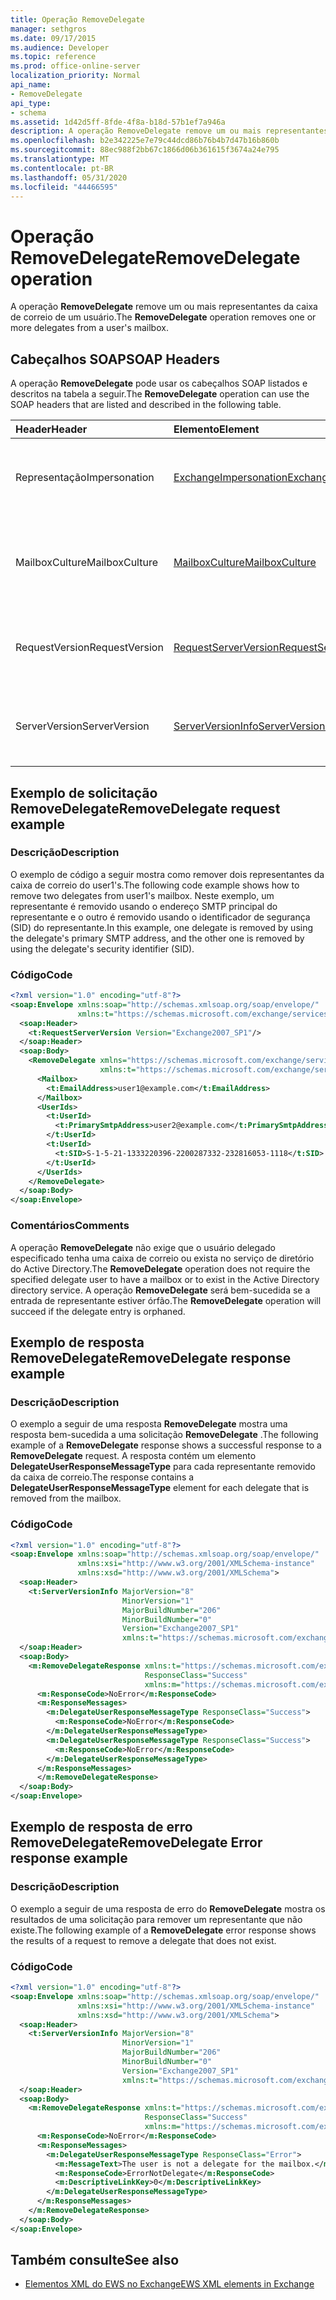 ```yaml
---
title: Operação RemoveDelegate
manager: sethgros
ms.date: 09/17/2015
ms.audience: Developer
ms.topic: reference
ms.prod: office-online-server
localization_priority: Normal
api_name:
- RemoveDelegate
api_type:
- schema
ms.assetid: 1d42d5ff-8fde-4f8a-b18d-57b1ef7a946a
description: A operação RemoveDelegate remove um ou mais representantes da caixa de correio de um usuário.
ms.openlocfilehash: b2e342225e7e79c44dcd86b76b4b7d47b16b860b
ms.sourcegitcommit: 88ec988f2bb67c1866d06b361615f3674a24e795
ms.translationtype: MT
ms.contentlocale: pt-BR
ms.lasthandoff: 05/31/2020
ms.locfileid: "44466595"
---
```

# <a name="removedelegate-operation"></a><span data-ttu-id="06e80-103">Operação RemoveDelegate</span><span class="sxs-lookup"><span data-stu-id="06e80-103">RemoveDelegate operation</span></span>

<span data-ttu-id="06e80-104">A operação **RemoveDelegate** remove um ou mais representantes da caixa de correio de um usuário.</span><span class="sxs-lookup"><span data-stu-id="06e80-104">The **RemoveDelegate** operation removes one or more delegates from a user's mailbox.</span></span> 
  
## <a name="soap-headers"></a><span data-ttu-id="06e80-105">Cabeçalhos SOAP</span><span class="sxs-lookup"><span data-stu-id="06e80-105">SOAP Headers</span></span>

<span data-ttu-id="06e80-106">A operação **RemoveDelegate** pode usar os cabeçalhos SOAP listados e descritos na tabela a seguir.</span><span class="sxs-lookup"><span data-stu-id="06e80-106">The **RemoveDelegate** operation can use the SOAP headers that are listed and described in the following table.</span></span> 
  
|<span data-ttu-id="06e80-107">**Header**</span><span class="sxs-lookup"><span data-stu-id="06e80-107">**Header**</span></span>|<span data-ttu-id="06e80-108">**Elemento**</span><span class="sxs-lookup"><span data-stu-id="06e80-108">**Element**</span></span>|<span data-ttu-id="06e80-109">**Descrição**</span><span class="sxs-lookup"><span data-stu-id="06e80-109">**Description**</span></span>|
|:-----|:-----|:-----|
|<span data-ttu-id="06e80-110">Representação</span><span class="sxs-lookup"><span data-stu-id="06e80-110">Impersonation</span></span>  <br/> |[<span data-ttu-id="06e80-111">ExchangeImpersonation</span><span class="sxs-lookup"><span data-stu-id="06e80-111">ExchangeImpersonation</span></span>](exchangeimpersonation.md) <br/> |<span data-ttu-id="06e80-112">Identifica o usuário que o aplicativo cliente está representando.</span><span class="sxs-lookup"><span data-stu-id="06e80-112">Identifies the user whom the client application is impersonating.</span></span>  <br/> |
|<span data-ttu-id="06e80-113">MailboxCulture</span><span class="sxs-lookup"><span data-stu-id="06e80-113">MailboxCulture</span></span>  <br/> |[<span data-ttu-id="06e80-114">MailboxCulture</span><span class="sxs-lookup"><span data-stu-id="06e80-114">MailboxCulture</span></span>](mailboxculture.md) <br/> |<span data-ttu-id="06e80-115">Identifica a cultura RFC3066 a ser usada para acessar a caixa de correio.</span><span class="sxs-lookup"><span data-stu-id="06e80-115">Identifies the RFC3066 culture to be used to access the mailbox.</span></span>  <br/> |
|<span data-ttu-id="06e80-116">RequestVersion</span><span class="sxs-lookup"><span data-stu-id="06e80-116">RequestVersion</span></span>  <br/> |[<span data-ttu-id="06e80-117">RequestServerVersion</span><span class="sxs-lookup"><span data-stu-id="06e80-117">RequestServerVersion</span></span>](requestserverversion.md) <br/> |<span data-ttu-id="06e80-118">Identifica a versão do esquema para a solicitação de operação.</span><span class="sxs-lookup"><span data-stu-id="06e80-118">Identifies the schema version for the operation request.</span></span>  <br/> |
|<span data-ttu-id="06e80-119">ServerVersion</span><span class="sxs-lookup"><span data-stu-id="06e80-119">ServerVersion</span></span>  <br/> |[<span data-ttu-id="06e80-120">ServerVersionInfo</span><span class="sxs-lookup"><span data-stu-id="06e80-120">ServerVersionInfo</span></span>](serverversioninfo.md) <br/> |<span data-ttu-id="06e80-121">Identifica a versão do servidor que respondeu à solicitação.</span><span class="sxs-lookup"><span data-stu-id="06e80-121">Identifies the version of the server that responded to the request.</span></span>  <br/> |
   
## <a name="removedelegate-request-example"></a><span data-ttu-id="06e80-122">Exemplo de solicitação RemoveDelegate</span><span class="sxs-lookup"><span data-stu-id="06e80-122">RemoveDelegate request example</span></span>

### <a name="description"></a><span data-ttu-id="06e80-123">Descrição</span><span class="sxs-lookup"><span data-stu-id="06e80-123">Description</span></span>

<span data-ttu-id="06e80-124">O exemplo de código a seguir mostra como remover dois representantes da caixa de correio do user1's.</span><span class="sxs-lookup"><span data-stu-id="06e80-124">The following code example shows how to remove two delegates from user1's mailbox.</span></span> <span data-ttu-id="06e80-125">Neste exemplo, um representante é removido usando o endereço SMTP principal do representante e o outro é removido usando o identificador de segurança (SID) do representante.</span><span class="sxs-lookup"><span data-stu-id="06e80-125">In this example, one delegate is removed by using the delegate's primary SMTP address, and the other one is removed by using the delegate's security identifier (SID).</span></span>
  
### <a name="code"></a><span data-ttu-id="06e80-126">Código</span><span class="sxs-lookup"><span data-stu-id="06e80-126">Code</span></span>

```XML
<?xml version="1.0" encoding="utf-8"?>
<soap:Envelope xmlns:soap="http://schemas.xmlsoap.org/soap/envelope/"
               xmlns:t="https://schemas.microsoft.com/exchange/services/2006/types">
  <soap:Header>
    <t:RequestServerVersion Version="Exchange2007_SP1"/>
  </soap:Header>
  <soap:Body>
    <RemoveDelegate xmlns="https://schemas.microsoft.com/exchange/services/2006/messages"
                    xmlns:t="https://schemas.microsoft.com/exchange/services/2006/types">
      <Mailbox>
        <t:EmailAddress>user1@example.com</t:EmailAddress>
      </Mailbox>
      <UserIds>
        <t:UserId>
          <t:PrimarySmtpAddress>user2@example.com</t:PrimarySmtpAddress>
        </t:UserId>
        <t:UserId>
          <t:SID>S-1-5-21-1333220396-2200287332-232816053-1118</t:SID>
        </t:UserId>
      </UserIds>
    </RemoveDelegate>
  </soap:Body>
</soap:Envelope>
```

### <a name="comments"></a><span data-ttu-id="06e80-127">Comentários</span><span class="sxs-lookup"><span data-stu-id="06e80-127">Comments</span></span>

<span data-ttu-id="06e80-128">A operação **RemoveDelegate** não exige que o usuário delegado especificado tenha uma caixa de correio ou exista no serviço de diretório do Active Directory.</span><span class="sxs-lookup"><span data-stu-id="06e80-128">The **RemoveDelegate** operation does not require the specified delegate user to have a mailbox or to exist in the Active Directory directory service.</span></span> <span data-ttu-id="06e80-129">A operação **RemoveDelegate** será bem-sucedida se a entrada de representante estiver órfão.</span><span class="sxs-lookup"><span data-stu-id="06e80-129">The **RemoveDelegate** operation will succeed if the delegate entry is orphaned.</span></span> 
  
## <a name="removedelegate-response-example"></a><span data-ttu-id="06e80-130">Exemplo de resposta RemoveDelegate</span><span class="sxs-lookup"><span data-stu-id="06e80-130">RemoveDelegate response example</span></span>

### <a name="description"></a><span data-ttu-id="06e80-131">Descrição</span><span class="sxs-lookup"><span data-stu-id="06e80-131">Description</span></span>

<span data-ttu-id="06e80-132">O exemplo a seguir de uma resposta **RemoveDelegate** mostra uma resposta bem-sucedida a uma solicitação **RemoveDelegate** .</span><span class="sxs-lookup"><span data-stu-id="06e80-132">The following example of a **RemoveDelegate** response shows a successful response to a **RemoveDelegate** request.</span></span> <span data-ttu-id="06e80-133">A resposta contém um elemento **DelegateUserResponseMessageType** para cada representante removido da caixa de correio.</span><span class="sxs-lookup"><span data-stu-id="06e80-133">The response contains a **DelegateUserResponseMessageType** element for each delegate that is removed from the mailbox.</span></span> 
  
### <a name="code"></a><span data-ttu-id="06e80-134">Código</span><span class="sxs-lookup"><span data-stu-id="06e80-134">Code</span></span>

```XML
<?xml version="1.0" encoding="utf-8"?>
<soap:Envelope xmlns:soap="http://schemas.xmlsoap.org/soap/envelope/" 
               xmlns:xsi="http://www.w3.org/2001/XMLSchema-instance" 
               xmlns:xsd="http://www.w3.org/2001/XMLSchema">
  <soap:Header>
    <t:ServerVersionInfo MajorVersion="8" 
                         MinorVersion="1" 
                         MajorBuildNumber="206" 
                         MinorBuildNumber="0" 
                         Version="Exchange2007_SP1" 
                         xmlns:t="https://schemas.microsoft.com/exchange/services/2006/types" />
  </soap:Header>
  <soap:Body>
    <m:RemoveDelegateResponse xmlns:t="https://schemas.microsoft.com/exchange/services/2006/types" 
                              ResponseClass="Success" 
                              xmlns:m="https://schemas.microsoft.com/exchange/services/2006/messages">
      <m:ResponseCode>NoError</m:ResponseCode>
      <m:ResponseMessages>
        <m:DelegateUserResponseMessageType ResponseClass="Success">
          <m:ResponseCode>NoError</m:ResponseCode>
        </m:DelegateUserResponseMessageType>
        <m:DelegateUserResponseMessageType ResponseClass="Success">
          <m:ResponseCode>NoError</m:ResponseCode>
        </m:DelegateUserResponseMessageType>
      </m:ResponseMessages>
      </m:RemoveDelegateResponse>
  </soap:Body>
</soap:Envelope>
```

## <a name="removedelegate-error-response-example"></a><span data-ttu-id="06e80-135">Exemplo de resposta de erro RemoveDelegate</span><span class="sxs-lookup"><span data-stu-id="06e80-135">RemoveDelegate Error response example</span></span>

### <a name="description"></a><span data-ttu-id="06e80-136">Descrição</span><span class="sxs-lookup"><span data-stu-id="06e80-136">Description</span></span>

<span data-ttu-id="06e80-137">O exemplo a seguir de uma resposta de erro do **RemoveDelegate** mostra os resultados de uma solicitação para remover um representante que não existe.</span><span class="sxs-lookup"><span data-stu-id="06e80-137">The following example of a **RemoveDelegate** error response shows the results of a request to remove a delegate that does not exist.</span></span> 
  
### <a name="code"></a><span data-ttu-id="06e80-138">Código</span><span class="sxs-lookup"><span data-stu-id="06e80-138">Code</span></span>

```XML
<?xml version="1.0" encoding="utf-8"?>
<soap:Envelope xmlns:soap="http://schemas.xmlsoap.org/soap/envelope/"
               xmlns:xsi="http://www.w3.org/2001/XMLSchema-instance"
               xmlns:xsd="http://www.w3.org/2001/XMLSchema">
  <soap:Header>
    <t:ServerVersionInfo MajorVersion="8"
                         MinorVersion="1"
                         MajorBuildNumber="206"
                         MinorBuildNumber="0"
                         Version="Exchange2007_SP1"
                         xmlns:t="https://schemas.microsoft.com/exchange/services/2006/types" />
  </soap:Header>
  <soap:Body>
    <m:RemoveDelegateResponse xmlns:t="https://schemas.microsoft.com/exchange/services/2006/types"
                              ResponseClass="Success"
                              xmlns:m="https://schemas.microsoft.com/exchange/services/2006/messages">
      <m:ResponseCode>NoError</m:ResponseCode>
      <m:ResponseMessages>
        <m:DelegateUserResponseMessageType ResponseClass="Error">
          <m:MessageText>The user is not a delegate for the mailbox.</m:MessageText>
          <m:ResponseCode>ErrorNotDelegate</m:ResponseCode>
          <m:DescriptiveLinkKey>0</m:DescriptiveLinkKey>
        </m:DelegateUserResponseMessageType>
      </m:ResponseMessages>
    </m:RemoveDelegateResponse>
  </soap:Body>
</soap:Envelope>
```

## <a name="see-also"></a><span data-ttu-id="06e80-139">Também consulte</span><span class="sxs-lookup"><span data-stu-id="06e80-139">See also</span></span>



- [<span data-ttu-id="06e80-140">Elementos XML do EWS no Exchange</span><span class="sxs-lookup"><span data-stu-id="06e80-140">EWS XML elements in Exchange</span></span>](ews-xml-elements-in-exchange.md)

